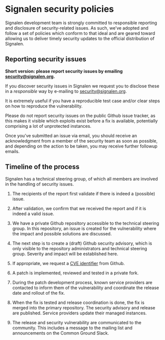 # Signalen security policies

Signalen development team is strongly committed to responsible reporting and disclosure of security-related issues. As such, we’ve adopted and follow a set of policies which conform to that ideal and are geared toward allowing us to deliver timely security updates to the official distribution of Signalen.

## Reporting security issues

**Short version: please report security issues by emailing security@signalen.org.**

If you discover security issues in Signalen we request you to disclose these in a *responsible* way by e-mailing to security@signalen.org.

It is extremely useful if you have a reproducible test case and/or clear steps on how to reproduce the vulnerability.

Please do not report security issues on the public Github issue tracker, as this makes it visible which exploits exist before a fix is available, potentially comprising a lot of unprotected instances.

Once you’ve submitted an issue via email, you should receive an acknowledgment from a member of the security team as soon as possible, and depending on the action to be taken, you may receive further followup emails.

## Timeline of the process

Signalen has a technical steering group, of which all members are involved in the handling of security issues.

1. The recipients of the report first validate if there is indeed a (possible) issue.

2. After validation, we confirm that we received the report and if it is indeed a valid issue.

3. We have a private Github repository accessible to the technical steering group. In this repository, an issue is created for the vulnerability where the impact and possible solutions are discussed.

4. The next step is to create a (draft) Github security advisory, which is only visible to the repository administrators and technical steering group. Severity and impact will be established here.

5. If appropriate, we request a [CVE identifier](https://cve.mitre.org/cve/identifiers/) from Github.

6. A patch is implemented, reviewed and tested in a private fork.

7. During the patch development process, known service providers are contacted to inform them of the vulnerability and coordinate the release date and rollout of the fix.

8. When the fix is tested and release coordination is done, the fix is merged into the primary repository. The security advisory and release are published. Service providers update their managed instances.

9. The release and security vulnerability are communicated to the community. This includes a message to the mailing list and announcements on the Common Ground Slack.
